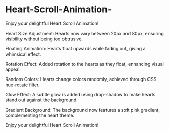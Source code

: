 # Heart-Scroll-Animation-

 Enjoy your delightful Heart Scroll Animation!

Heart Size Adjustment: Hearts now vary between 20px and 80px, ensuring visibility without being too obtrusive.

Floating Animation: Hearts float upwards while fading out, giving a whimsical effect.

Rotation Effect: Added rotation to the hearts as they float, enhancing visual appeal.

Random Colors: Hearts change colors randomly, achieved through CSS hue-rotate filter.

Glow Effect: A subtle glow is added using drop-shadow to make hearts stand out against the background.

Gradient Background: The background now features a soft pink gradient, complementing the heart theme.

Enjoy your delightful Heart Scroll Animation!
